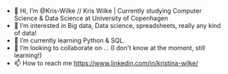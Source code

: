 - 👋 Hi, I’m @Kris-Wilke // Kris Wilke | Currently studying Computer Science & Data Science at University of Copenhagen
- 👀 I’m interested in Big data, Data science, spreadsheets, really any kind of data!
- 🌱 I’m currently learning Python & SQL.
- 💞️ I’m looking to collaborate on ... (I don't know at the moment, still learning!)
- 📫 How to reach me https://www.linkedin.com/in/kristina-wilke/

<!---
Kris-Wilke/Kris-Wilke is a ✨ special ✨ repository because its `README.md` (this file) appears on your GitHub profile.
You can click the Preview link to take a look at your changes.
--->
